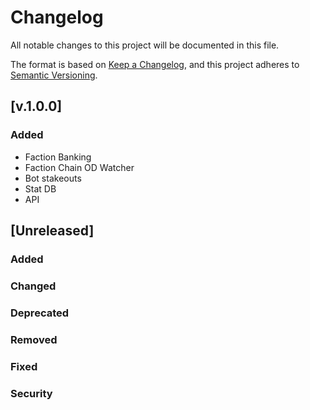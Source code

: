 # Changelog
All notable changes to this project will be documented in this file.

The format is based on [Keep a Changelog](https://keepachangelog.com/en/1.0.0/),
and this project adheres to [Semantic Versioning](https://semver.org/spec/v2.0.0.html).

## [v.1.0.0]
### Added
 - Faction Banking
 - Faction Chain OD Watcher
 - Bot stakeouts
 - Stat DB
 - API

## [Unreleased]
### Added
### Changed
### Deprecated
### Removed
### Fixed
### Security
